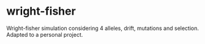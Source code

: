 # wright-fisher
Wright-fisher simulation considering 4 alleles, drift, mutations and selection. Adapted to a personal project.
